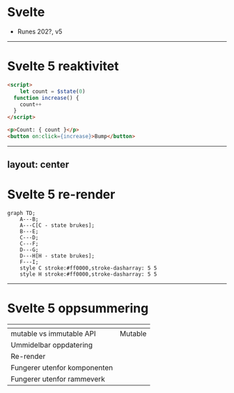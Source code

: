 # Svelte

- Runes 202?, v5

<logos-svelte-icon class="text-9xl scale-200 translate-x-3em translate-y-60px" />

---

# Svelte 5 reaktivitet
 
```html {monaco}
<script>
	let count = $state(0)
  function increase() {
    count++
  }
</script>

<p>Count: { count }</p>
<button on:click={increase}>Bump</button>
```

---
layout: center
---

# Svelte 5 re-render

```mermaid
graph TD;
    A---B;
    A---C[C - state brukes];
    B---E;
    C---D;
    C---F;
    D---G;
    D---H[H - state brukes];
    F---I;
    style C stroke:#ff0000,stroke-dasharray: 5 5
    style H stroke:#ff0000,stroke-dasharray: 5 5
```

---

# Svelte 5 oppsummering

|                                            | <logos-svelte-icon class="text-5xl"/>                         |
| ------------------------------------------ | ------------------------------------------------------------- |
| mutable vs immutable API                   |  <span v-click>Mutable</span>                                 |
| Ummidelbar oppdatering                     |  <emojione-white-heavy-check-mark v-click class="text-2xl"/>  |
| Re-render                                  |  <material-symbols-jump-to-element v-click class="text-3xl"/> |
| Fungerer utenfor komponenten               |  <emojione-white-heavy-check-mark v-click class="text-2xl"/>  |
| Fungerer utenfor rammeverk                 |  <emojione-cross-mark-button v-click class="text-2xl"/>       |

